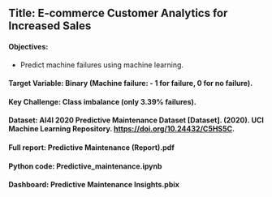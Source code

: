 ## Title: E-commerce Customer Analytics for Increased Sales

#### Objectives:
- Predict machine failures using machine learning.

#### Target Variable: Binary (Machine failure: - 1 for failure, 0 for no failure).

#### Key Challenge: Class imbalance (only 3.39% failures).

#### Dataset: AI4I 2020 Predictive Maintenance Dataset [Dataset]. (2020). UCI Machine Learning Repository. https://doi.org/10.24432/C5HS5C.
#### Full report: Predictive Maintenance (Report).pdf
#### Python code: Predictive_maintenance.ipynb
#### Dashboard: Predictive Maintenance Insights.pbix
